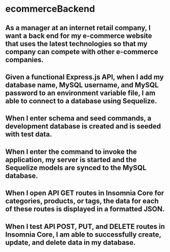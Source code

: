 # ecommerceBackend

## As a manager at an internet retail company, I want a back end for my e-commerce website that uses the latest technologies so that my company can compete with other e-commerce companies.

## Given a functional Express.js API, when I add my database name, MySQL username, and MySQL password to an environment variable file, I am able to connect to a database using Sequelize.

## When I enter schema and seed commands, a development database is created and is seeded with test data.

## When I enter the command to invoke the application, my server is started and the Sequelize models are synced to the MySQL database.

## When I open API GET routes in Insomnia Core for categories, products, or tags, the data for each of these routes is displayed in a formatted JSON.

## When I test API POST, PUT, and DELETE routes in Insomnia Core, I am able to successfully create, update, and delete data in my database.